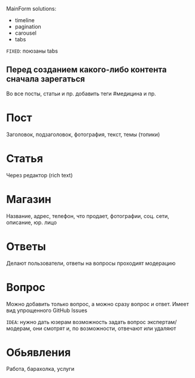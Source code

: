MainForm solutions:
- timeline
- pagination
- carousel
- tabs

`FIXED`: поюзаны tabs


## Перед созданием какого-либо контента сначала зарегаться

Во все посты, статьи и пр. добавить теги #медицина и пр.

# Пост
Заголовок, подзаголовок, фотография, текст, темы (топики)

# Статья
Через редактор (rich text)

# Магазин 
Название, адрес, телефон, что продает, фотографии, соц. сети, описание, юр. лицо

# Ответы
Делают пользователи, ответы на вопросы проходият модерацию

# Вопрос
Можно добавить только вопрос, а можно сразу вопрос и ответ. Имеет вид упрощенного GitHub Issues

`IDEA`: нужно дать юзерам возможность задать вопрос экспертам/модерам, они смотрят и, по возможности, отвечают или удаляют

# Обьявления
Работа, барахолка, услуги